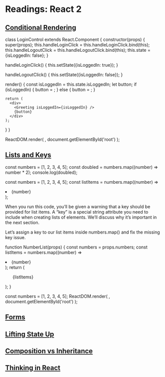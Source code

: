 # Readings: React 2
## [Conditional Rendering](https://reactjs.org/docs/conditional-rendering.html)

class LoginControl extends React.Component {
  constructor(props) {
    super(props);
    this.handleLoginClick = this.handleLoginClick.bind(this);
    this.handleLogoutClick = this.handleLogoutClick.bind(this);
    this.state = {isLoggedIn: false};
  }

  handleLoginClick() {
    this.setState({isLoggedIn: true});
  }

  handleLogoutClick() {
    this.setState({isLoggedIn: false});
  }

  render() {
    const isLoggedIn = this.state.isLoggedIn;
    let button;
    if (isLoggedIn) {
      button = <LogoutButton onClick={this.handleLogoutClick} />;
    } else {
      button = <LoginButton onClick={this.handleLoginClick} />;
    }

    return (
      <div>
        <Greeting isLoggedIn={isLoggedIn} />
        {button}
      </div>
    );
  }
}

ReactDOM.render(
  <LoginControl />,
  document.getElementById('root')
);

## [Lists and Keys](https://reactjs.org/docs/lists-and-keys.html)

const numbers = [1, 2, 3, 4, 5];
const doubled = numbers.map((number) => number * 2);
console.log(doubled);

const numbers = [1, 2, 3, 4, 5];
const listItems = numbers.map((number) =>
  <li>{number}</li>
);

When you run this code, you’ll be given a warning that a key should be provided for list items. A “key” is a special string attribute you need to include when creating lists of elements. We’ll discuss why it’s important in the next section.

Let’s assign a key to our list items inside numbers.map() and fix the missing key issue.

function NumberList(props) {
  const numbers = props.numbers;
  const listItems = numbers.map((number) =>
    <li key={number.toString()}>
      {number}
    </li>
  );
  return (
    <ul>{listItems}</ul>
  );
}

const numbers = [1, 2, 3, 4, 5];
ReactDOM.render(
  <NumberList numbers={numbers} />,
  document.getElementById('root')
);

## [Forms](https://reactjs.org/docs/forms.html)

## [Lifting State Up](https://reactjs.org/docs/lifting-state-up.html)

## [Composition vs Inheritance](https://reactjs.org/docs/composition-vs-inheritance.html)

## [Thinking in React](https://reactjs.org/docs/thinking-in-react.html)
